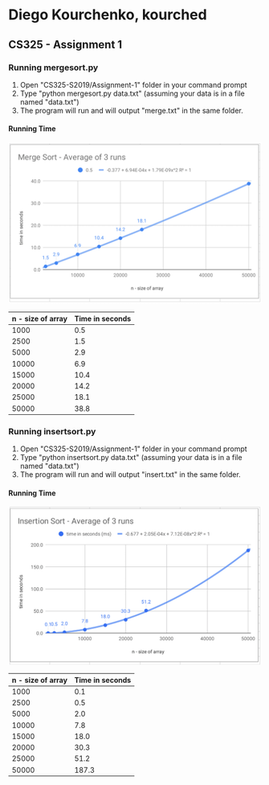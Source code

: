 # Diego Kourchenko, kourched
## CS325 - Assignment 1

### Running mergesort.py
1) Open "CS325-S2019/Assignment-1" folder in your command prompt
2) Type "python mergesort.py data.txt" (assuming your data is in a file named "data.txt")
3) The program will run and will output "merge.txt" in the same folder.

#### Running Time
![Merge Sort](https://github.com/Kourchenko/CS325-S2019/blob/master/Assignment-1/img/mergeSort.png)

n - size of array | Time in seconds
------------ | -------------
1000 | 0.5
2500 | 1.5
5000 | 2.9
10000 | 6.9
15000 | 10.4
20000 | 14.2
25000 | 18.1
50000 | 38.8

### Running insertsort.py
1) Open "CS325-S2019/Assignment-1" folder in your command prompt
2) Type "python insertsort.py data.txt" (assuming your data is in a file named "data.txt")
3) The program will run and will output "insert.txt" in the same folder.

#### Running Time
![Insertion Sort](https://github.com/Kourchenko/CS325-S2019/blob/master/Assignment-1/img/insertionSort.png)

n - size of array | Time in seconds
------------ | -------------
1000 | 0.1
2500 | 0.5
5000 | 2.0
10000 | 7.8
15000 | 18.0
20000 | 30.3
25000 | 51.2
50000 | 187.3